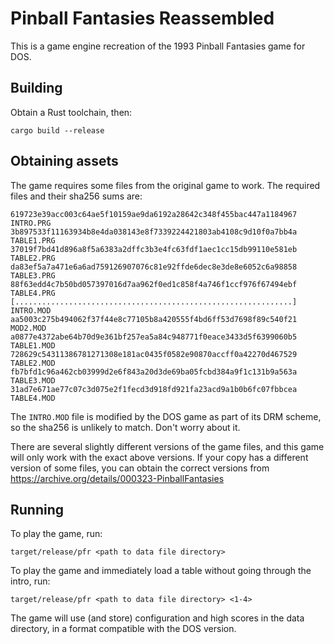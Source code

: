 # Pinball Fantasies Reassembled

This is a game engine recreation of the 1993 Pinball Fantasies game for DOS.

## Building

Obtain a Rust toolchain, then:

```
cargo build --release
```

## Obtaining assets

The game requires some files from the original game to work.  The required files and their sha256 sums are:

```
619723e39acc003c64ae5f10159ae9da6192a28642c348f455bac447a1184967  INTRO.PRG
3b897533f11163934b8e4da038143e8f7339224421803ab4108c9d10f0a7bb4a  TABLE1.PRG
37019f7bd41d896a8f5a6383a2dffc3b3e4fc63fdf1aec1cc15db99110e581eb  TABLE2.PRG
da83ef5a7a471e6a6ad759126907076c81e92ffde6dec8e3de8e6052c6a98858  TABLE3.PRG
88f63edd4c7b50bd057397016d7aa962f0ed1c858f4a746f1ccf976f67494ebf  TABLE4.PRG
[..............................................................]  INTRO.MOD
aa5003c275b494062f37f44e8c77105b8a420555f4bd6ff53d7698f89c540f21  MOD2.MOD
a0877e4372abe64b70d9e361bf257ea5a84c948771f0eace3433d5f6399060b5  TABLE1.MOD
728629c54311386781271308e181ac0435f0582e90870accff0a42270d467529  TABLE2.MOD
fb7bfd1c96a462cb03999d2e6f843a20d3de69ba05fcbd384a9f1c131b9a563a  TABLE3.MOD
31ad7e671ae77c07c3d075e2f1fecd3d918fd921fa23acd9a1b0b6fc07fbbcea  TABLE4.MOD
```

The `INTRO.MOD` file is modified by the DOS game as part of its DRM scheme, so the sha256 is unlikely to match.  Don't worry about it.

There are several slightly different versions of the game files, and this game will only work with the exact above versions.  If your copy has a different version of some files, you can obtain the correct versions from https://archive.org/details/000323-PinballFantasies

## Running

To play the game, run:

```
target/release/pfr <path to data file directory>
```

To play the game and immediately load a table without going through the intro, run:

```
target/release/pfr <path to data file directory> <1-4>
```

The game will use (and store) configuration and high scores in the data directory, in a format compatible with the DOS version.